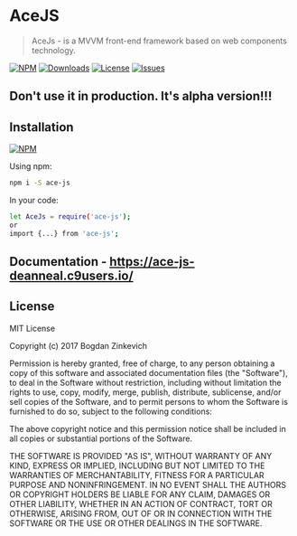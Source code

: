 # AceJS

  > AceJs - is a MVVM front-end framework based on web components technology.

[![NPM](https://img.shields.io/npm/v/ace-js.svg)](https://www.npmjs.com/package/ace-js)
[![Downloads](https://img.shields.io/npm/dm/ace-js.svg)](http://npm-stat.com/charts.html?package=ace-js)
[![License](https://img.shields.io/github/license/DeanNeal/ace-js.svg?style=flat-square)](https://npmjs.org/package/ace-js)
[![Issues](https://img.shields.io/github/issues/DeanNeal/ace-js.svg?style=flat-square)](https://github.com/DeanNeal/ace-js/issues)

## Don't use it in production. It's alpha version!!!
## Installation

[![NPM](https://nodei.co/npm/ace-js.png)](https://nodei.co/npm/ace-js/)

Using npm:

```bash
npm i -S ace-js
```

In your code:

```bash
let AceJs = require('ace-js');
or
import {...} from 'ace-js';
```
## Documentation - https://ace-js-deanneal.c9users.io/


## License

MIT License

Copyright (c) 2017 Bogdan Zinkevich

Permission is hereby granted, free of charge, to any person obtaining a copy
of this software and associated documentation files (the "Software"), to deal
in the Software without restriction, including without limitation the rights
to use, copy, modify, merge, publish, distribute, sublicense, and/or sell
copies of the Software, and to permit persons to whom the Software is
furnished to do so, subject to the following conditions:

The above copyright notice and this permission notice shall be included in all
copies or substantial portions of the Software.

THE SOFTWARE IS PROVIDED "AS IS", WITHOUT WARRANTY OF ANY KIND, EXPRESS OR
IMPLIED, INCLUDING BUT NOT LIMITED TO THE WARRANTIES OF MERCHANTABILITY,
FITNESS FOR A PARTICULAR PURPOSE AND NONINFRINGEMENT. IN NO EVENT SHALL THE
AUTHORS OR COPYRIGHT HOLDERS BE LIABLE FOR ANY CLAIM, DAMAGES OR OTHER
LIABILITY, WHETHER IN AN ACTION OF CONTRACT, TORT OR OTHERWISE, ARISING FROM,
OUT OF OR IN CONNECTION WITH THE SOFTWARE OR THE USE OR OTHER DEALINGS IN THE
SOFTWARE.

